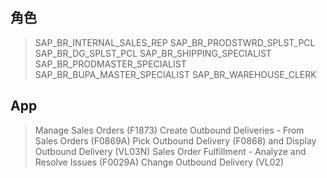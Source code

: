 ## 角色
> SAP_BR_INTERNAL_SALES_REP
> SAP_BR_PRODSTWRD_SPLST_PCL
> SAP_BR_DG_SPLST_PCL
> SAP_BR_SHIPPING_SPECIALIST
> SAP_BR_PRODMASTER_SPECIALIST
> SAP_BR_BUPA_MASTER_SPECIALIST
> SAP_BR_WAREHOUSE_CLERK
## App
> Manage Sales Orders (F1873)
> Create Outbound Deliveries - From Sales Orders (F0869A)
> Pick Outbound Delivery (F0868) and Display Outbound Delivery (VL03N)
> Sales Order Fulfillment - Analyze and Resolve Issues (F0029A)
> Change Outbound Delivery (VL02)